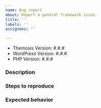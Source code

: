 ```yaml
---
name: Bug report
about: Report a general framework issue.
title: ''
labels: ''
assignees: ''

---
```


- Themosis Version: #.#.#
- WordPress Version: #.#.#
- PHP Version: #.#.#

### Description

### Steps to reproduce

### Expected behavior
